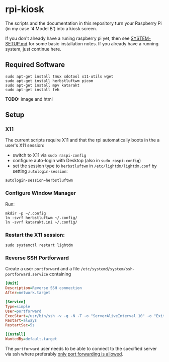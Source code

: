 # rpi-kiosk

The scripts and the documentation in this repository turn your Raspberry Pi (in
my case '4 Model B') into a kiosk screen.

If you don't already have a runing raspberry pi yet, then see
[SYSTEM-SETUP.md](SYSTEM-SETUP.md) for some basic installation notes. If you
already have a running system, just continue here.

## Required Software

```
sudo apt-get install tmux xdotool x11-utils wget
sudo apt-get install herbstluftwm picom
sudo apt-get install mpv katarakt
sudo apt-get install feh
```
**TODO:** image and html

<!-- old attempt:
sudo apt-get install compiz-{core,plugins,plugins-extra} compizconfig-settings-manager python3-compizconfig
-->

## Setup

### X11

The current scripts require X11 and that the rpi automatically boots in the a
user's X11 session:

* switch to X11 via `sudo raspi-config`
* configure auto-login with Desktop (also in `sudo raspi-config`)
* set the session type to `herbstluftwm` in `/etc/lightdm/lightdm.conf` by setting `autologin-session`:
```
autologin-session=herbstluftwm
```

### Configure Window Manager

Run:
```
mkdir -p ~/.config
ln -svrf herbstluftwm ~/.config/
ln -svrf katarakt.ini ~/.config/
```


### Restart the X11 session:
```
sudo systemctl restart lightdm
```


### Reverse SSH Portforward
Create a user `portforward` and a file `/etc/systemd/system/ssh-portforward.service` containing
```ini
[Unit]
Description=Reverse SSH connection
After=network.target

[Service]
Type=simple
User=portforward
ExecStart=/usr/bin/ssh -v -g -N -T -o "ServerAliveInterval 10" -o "ExitOnForwardFailure yes" -R 10022:localhost:22 portforward@some-public-server.org
Restart=always
RestartSec=5s

[Install]
WantedBy=default.target
```
The `portforward` user needs to be able to connect to the specified server via ssh where preferably [only port forwarding is allowed](https://askubuntu.com/a/50000/547950).
